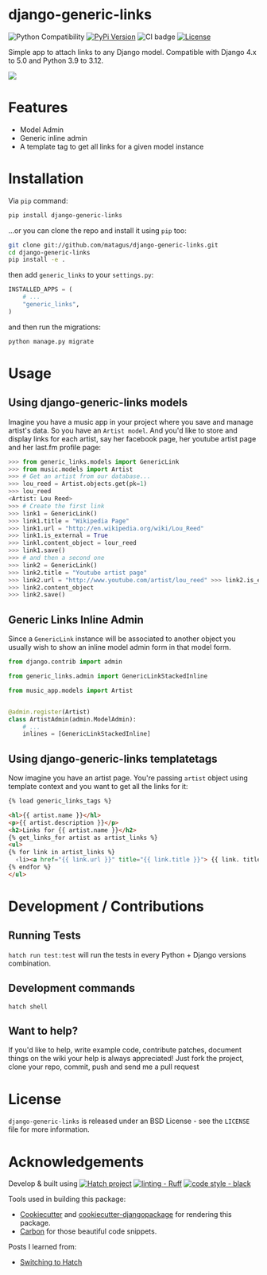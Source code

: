 django-generic-links
====================

![Python Compatibility](https://img.shields.io/badge/python-3.9%20%7C%203.10%20%7C%203.11%20%7C%203.12-blue.svg) [![PyPi Version](https://img.shields.io/pypi/v/django-generic-links.svg)](https://pypi.python.org/pypi/django-generic-links)  ![CI badge](https://github.com/matagus/django-generic-links/actions/workflows/ci.yml/badge.svg) [![License](https://img.shields.io/badge/License-BSD_3--Clause-blue.svg)](https://opensource.org/licenses/BSD-3-Clause)

Simple app to attach links to any Django model. Compatible with Django 4.x to 5.0 and Python 3.9 to 3.12.

![](docs/images/admin.png)


Features
========

- Model Admin
- Generic inline admin
- A template tag to get all links for a given model instance


Installation
============

Via `pip` command:

```bash
pip install django-generic-links
```

...or you can clone the repo and install it using `pip` too:

```bash
git clone git://github.com/matagus/django-generic-links.git
cd django-generic-links
pip install -e .
```

then add `generic_links` to your `settings.py`:

```python
INSTALLED_APPS = (
    # ...
    "generic_links",
)
```

and then run the migrations:

```bash
python manage.py migrate
```


Usage
=====

Using django-generic-links models
---------------------------------

Imagine you have a music app in your project where you save and manage artist's data. So you have an `Artist model`.
And you'd like to store and display links for each artist, say her facebook page, her youtube artist page and her
last.fm profile page:

```python
>>> from generic_links.models import GenericLink
>>> from music.models import Artist
>>> # Get an artist from our database...
>>> lou_reed = Artist.objects.get(pk=1)
>>> lou_reed
<Artist: Lou Reed>
>>> # Create the first link
>>> link1 = GenericLink()
>>> link1.title = "Wikipedia Page"
>>> link1.url = "http://en.wikipedia.org/wiki/Lou_Reed"
>>> link1.is_external = True
>>> linkl.content_object = lour_reed
>>> link1.save()
>>> # and then a second one
>>> link2 = GenericLink()
>>> link2.title = "Youtube artist page"
>>> link2.url = "http://www.youtube.com/artist/lou_reed" >>> link2.is_external = True
>>> link2.content_object
>>> link2.save()
```

Generic Links Inline Admin
--------------------------

Since a `GenericLink` instance will be associated to another object you usually
wish to show an inline model admin form in that model form.

```python
from django.contrib import admin

from generic_links.admin import GenericLinkStackedInline

from music_app.models import Artist


@admin.register(Artist)
class ArtistAdmin(admin.ModelAdmin):
    # ...
    inlines = [GenericLinkStackedInline]
```


Using django-generic-links templatetags
---------------------------------------

Now imagine you have an artist page. You're passing `artist` object using template
context and you want to get all the links for it:

```html
{% load generic_links_tags %}

<hl>{{ artist.name }}</hl>
<p>{{ artist.description }}</p>
<h2>Links for {{ artist.name }}</h2>
{% get_links_for artist as artist_links %}
<ul>
{% for link in artist_links %}
  ‹li><a href="{{ link.url }}" title="{{ link.title }}"> {{ link. title }}</a></li>
{% endfor %}
</ul>
```


Development / Contributions
===========================

Running Tests
-------------

`hatch run test:test` will run the tests in every Python + Django versions combination.


Development commands
--------------------

`hatch shell`


Want to help?
-------------

If you'd like to help, write example code, contribute patches, document things
on the wiki your help is always appreciated! Just fork the project, clone your
repo, commit, push and send me a pull request


License
=======

`django-generic-links` is released under an BSD License - see the `LICENSE` file
for more information.


Acknowledgements
================

Develop & built using [![Hatch project](https://img.shields.io/badge/%F0%9F%A5%9A-Hatch-4051b5.svg)](https://github.com/pypa/hatch) [![linting - Ruff](https://img.shields.io/endpoint?url=https://raw.githubusercontent.com/astral-sh/ruff/main/assets/badge/v2.json)](https://github.com/astral-sh/ruff) [![code style - black](https://img.shields.io/badge/code%20style-black-000000.svg)](https://github.com/psf/black)

Tools used in building this package:

-   [Cookiecutter](https://github.com/audreyr/cookiecutter) and [cookiecutter-djangopackage](https://github.com/pydanny/cookiecutter-djangopackage) for rendering this package.
-   [Carbon](https://carbon.now.sh/) for those beautiful code snippets.

Posts I learned from:

- [Switching to Hatch](https://andrich.me/2023/08/switching-to-hatch/)
